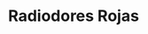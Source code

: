 ---
title: "Radiodores Rojas"
url: /barrios-unidos/radiodores-rojas/
shop: piezas de automóviles
---